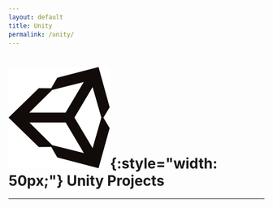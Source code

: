 ```yaml
---
layout: default
title: Unity
permalink: /unity/
---
```


# ![unity](/assets/unity.svg){:style="width: 50px;"} **Unity Projects**

***